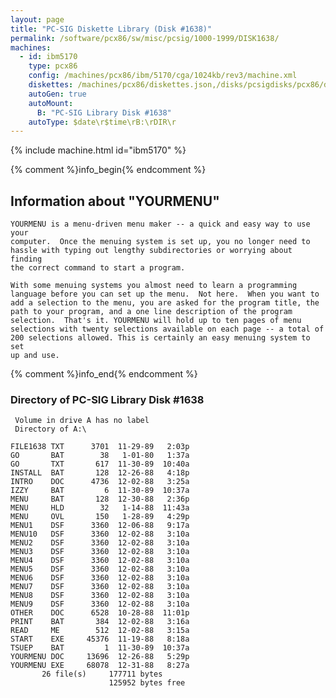 ```yaml
---
layout: page
title: "PC-SIG Diskette Library (Disk #1638)"
permalink: /software/pcx86/sw/misc/pcsig/1000-1999/DISK1638/
machines:
  - id: ibm5170
    type: pcx86
    config: /machines/pcx86/ibm/5170/cga/1024kb/rev3/machine.xml
    diskettes: /machines/pcx86/diskettes.json,/disks/pcsigdisks/pcx86/diskettes.json
    autoGen: true
    autoMount:
      B: "PC-SIG Library Disk #1638"
    autoType: $date\r$time\rB:\rDIR\r
---
```


{% include machine.html id="ibm5170" %}

{% comment %}info_begin{% endcomment %}

## Information about "YOURMENU"

    YOURMENU is a menu-driven menu maker -- a quick and easy way to use your
    computer.  Once the menuing system is set up, you no longer need to
    hassle with typing out lengthy subdirectories or worrying about finding
    the correct command to start a program.
    
    With some menuing systems you almost need to learn a programming
    language before you can set up the menu.  Not here.  When you want to
    add a selection to the menu, you are asked for the program title, the
    path to your program, and a one line description of the program
    selection.  That's it. YOURMENU will hold up to ten pages of menu
    selections with twenty selections available on each page -- a total of
    200 selections allowed. This is certainly an easy menuing system to set
    up and use.
{% comment %}info_end{% endcomment %}


### Directory of PC-SIG Library Disk #1638

     Volume in drive A has no label
     Directory of A:\

    FILE1638 TXT      3701  11-29-89   2:03p
    GO       BAT        38   1-01-80   1:37a
    GO       TXT       617  11-30-89  10:40a
    INSTALL  BAT       128  12-26-88   4:18p
    INTRO    DOC      4736  12-02-88   3:25a
    IZZY     BAT         6  11-30-89  10:37a
    MENU     BAT       128  12-30-88   2:36p
    MENU     HLD        32   1-14-88  11:43a
    MENU     OVL       150   1-28-89   4:29p
    MENU1    DSF      3360  12-06-88   9:17a
    MENU10   DSF      3360  12-02-88   3:10a
    MENU2    DSF      3360  12-02-88   3:10a
    MENU3    DSF      3360  12-02-88   3:10a
    MENU4    DSF      3360  12-02-88   3:10a
    MENU5    DSF      3360  12-02-88   3:10a
    MENU6    DSF      3360  12-02-88   3:10a
    MENU7    DSF      3360  12-02-88   3:10a
    MENU8    DSF      3360  12-02-88   3:10a
    MENU9    DSF      3360  12-02-88   3:10a
    OTHER    DOC      6528  10-28-88  11:01p
    PRINT    BAT       384  12-02-88   3:16a
    READ     ME        512  12-02-88   3:15a
    START    EXE     45376  11-19-88   8:18a
    TSUEP    BAT         1  11-30-89  10:37a
    YOURMENU DOC     13696  12-26-88   5:29p
    YOURMENU EXE     68078  12-31-88   8:27a
           26 file(s)     177711 bytes
                          125952 bytes free
